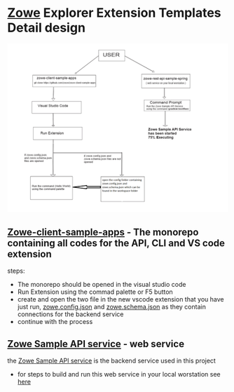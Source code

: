 # [Zowe](https://www.zowe.org/) Explorer Extension Templates Detail design

![](detail_design.png)
 
  ## [Zowe-client-sample-apps](https://github.com/zowe/zowe-client-sample-apps) - The monorepo containing all codes for the API, CLI and VS code extension
  steps:
   * The monorepo should be opened in the visual studio code
   * Run Extension using the commad palette or F5 button
   * create and open the two file in the new vscode extension that you have just run, [zowe.config.json](https://github.com/zowe/zowe-client-sample-apps/blob/master/zowe.config.json) and [zowe.schema.json](https://github.com/zowe/zowe-client-sample-apps/blob/master/zowe.schema.json) as they contain connections for the backend service
   * continue with the process

  ## [Zowe Sample API service](https://github.com/zowe/sample-spring-boot-api-service/blob/master/zowe-rest-api-sample-spring/README.md)  - web service
  the [Zowe Sample API service](https://github.com/zowe/sample-spring-boot-api-service/blob/master/zowe-rest-api-sample-spring/README.md) is the backend service used in this project
  * for steps to build and run this web service in your local worstation see [here](https://github.com/zowe/sample-spring-boot-api-service/blob/master/zowe-rest-api-sample-spring/README.md)

